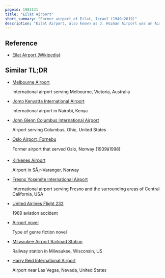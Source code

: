```yaml
---
pageid: 1983131
title: "Eilat Airport"
short_summary: "Former airport of Eilat, Israel (1949–2019)"
description: "Eilat Airport, also known as J. Hozman Airport was an Airport in Israel's Eilat. It was named after Arkia Airlines Founder Yakov Hozman and was located in the Center of eilat next to route 90. Due to its short Runway and limited Capacity it mainly handled domestic Flights from Tel Aviv and haifa Airport while uvda international Airport located about 60 Kilometers north of the City handled Eilat's international Airlines."
---
```


## Reference

- [Eilat Airport (Wikipedia)](https://en.wikipedia.org/?curid=1983131)

## Similar TL;DR

- [Melbourne Airport](/tldr/en/melbourne-airport)

  International airport serving Melbourne, Victoria, Australia

- [Jomo Kenyatta International Airport](/tldr/en/jomo-kenyatta-international-airport)

  International airport in Nairobi, Kenya

- [John Glenn Columbus International Airport](/tldr/en/john-glenn-columbus-international-airport)

  Airport serving Columbus, Ohio, United States

- [Oslo Airport, Fornebu](/tldr/en/oslo-airport-fornebu)

  Former airport that served Oslo, Norway (1939â1998)

- [Kirkenes Airport](/tldr/en/kirkenes-airport)

  Airport in SÃ¸r-Varanger, Norway

- [Fresno Yosemite International Airport](/tldr/en/fresno-yosemite-international-airport)

  International airport serving Fresno and the surrounding areas of Central California, USA

- [United Airlines Flight 232](/tldr/en/united-airlines-flight-232)

  1989 aviation accident

- [Airport novel](/tldr/en/airport-novel)

  Type of genre fiction novel

- [Milwaukee Airport Railroad Station](/tldr/en/milwaukee-airport-railroad-station)

  Railway station in Milwaukee, Wisconsin, US

- [Harry Reid International Airport](/tldr/en/harry-reid-international-airport)

  Airport near Las Vegas, Nevada, United States
